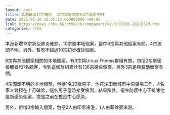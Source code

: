 ```yaml
---
layout: post
title: 本港新增13宗確診　10宗本地個案有4宗源頭不明
date: 2021-03-19 16:35:33.000000000 +08:00
link: https://news.rthk.hk/rthk/ch/component/k2/1581500-20210319.htm
categories: rthk
---
```


本港新增13宗新型肺炎確診，10宗屬本地個案，當中6宗與其他個案有關，4宗源頭不明。另外，暫有不超過10宗初步確診個案。

6宗與其他個案相關的本地個案，有3宗與Ursus Fitness群組有關，包括2名緊密接觸者和1名顧客，令到這個群組累計有138宗感染個案。另外3宗是與其他個案有關。

4宗源頭不明的本地個案，包括1名23歲男子，他在沙田新城市中央廣場工作，4名家人曾經在上月確診，這名男子當時接受檢測，結果陰性。衞生防護中心不排除他是新感染個案，或是之前在檢疫中心感染。

另外，新增3宗輸入個案，包括2人由印尼來港，1人由菲律賓來港。
